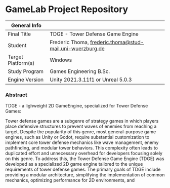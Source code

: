 
# GameLab Project Repository

|  General Info  | |
| ---|---|
| Final Title | TDGE - Tower Defense Game Engine |
| Student | Frederic Thoma, frederic.thoma@stud-mail.uni-wuerzburg.de|
| Target Platform(s) | Windows |
| Study Program | Games Engineering B.Sc.|
| Engine Version | Unity 2021.3.11f1 or Unreal 5.0.3 |

### Abstract

TDGE - a lighweight 2D GameEngine, specialized for Tower Defense Games:

Tower defense games are a subgenre of strategy games in
which players place defensive structures to prevent waves of
enemies from reaching a target. Despite the popularity of this
genre, most general-purpose game engines, such as Unity
or Godot, require substantial customization to implement
core tower defense mechanics like wave management, enemy
pathfinding, and modular tower behaviors. This complexity
often leads to duplicated effort and unnecessary overhead for
developers focusing solely on this genre.
To address this, the Tower Defense Game Engine (TDGE)
was developed as a specialized 2D game engine tailored to
the unique requirements of tower defense games. The primary
goals of TDGE include providing a modular architecture, simplifying the implementation of common mechanics, optimizing
performance for 2D environments, and
